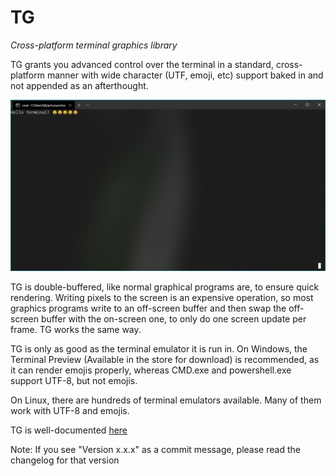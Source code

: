 # TG
*Cross-platform terminal graphics library*

TG grants you advanced control over the terminal in a standard, cross-platform manner with wide character (UTF, emoji, etc) support baked in and not appended
as an afterthought.

![An image of a terminal](./docs/images/term.png)

TG is double-buffered, like normal graphical programs are, to ensure
quick rendering. Writing pixels to the screen is an expensive operation, so
most graphics programs write to an off-screen buffer and then swap the
off-screen buffer with the on-screen one, to only do one screen update per
frame. TG works the same way.

TG is only as good as the terminal emulator it is run in. On Windows, the
Terminal Preview (Available in the store for download) is recommended, as
it can render emojis properly, whereas CMD.exe and powershell.exe support
UTF-8, but not emojis.

On Linux, there are hundreds of terminal emulators available. Many of them
work with UTF-8 and emojis.

TG is well-documented [here](docs/main.md)

Note: If you see "Version x.x.x" as a commit message, please read the changelog for that version